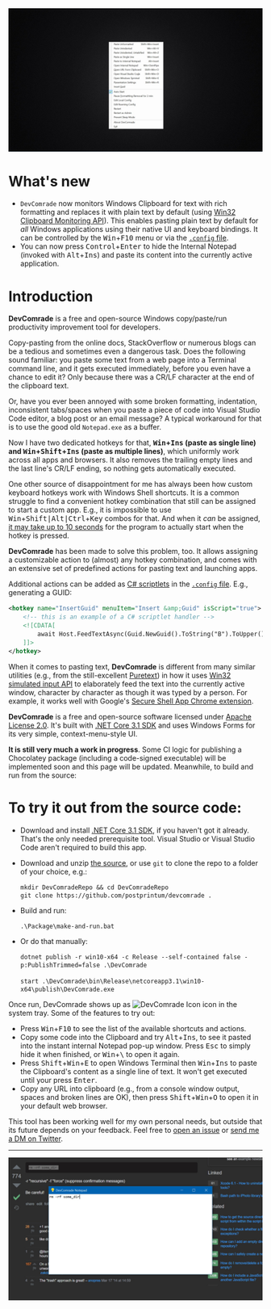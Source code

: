 <img src="./Art/menu.jpg" alt="DevComrade Win+F10 Menu" width="800"/>

# What's new

- `DevComrade` now monitors Windows Clipboard for text with rich formatting and replaces it with plain text by default (using [Win32 Clipboard Monitoring API](https://docs.microsoft.com/en-us/windows/win32/dataxchg/using-the-clipboard#monitoring-clipboard-contents)). This enables pasting plain text by default for *all* Windows applications using their native UI and keyboard bindings. It can be controlled by the <kbd>Win</kbd>+<kbd>F10</kbd> menu or via the [`.config` file](https://github.com/postprintum/devcomrade/blob/main/DevComrade/App.config).
- You can now press <kbd>Control</kbd>+<kbd>Enter</kbd> to hide the Internal Notepad (invoked with <kbd>Alt</kbd>+<kbd>Ins</kbd>) and paste its content into the currently active application.

# Introduction

**DevComrade** is a free and open-source Windows copy/paste/run productivity improvement tool for developers. 

Copy-pasting from the online docs, StackOverflow or numerous blogs can be a tedious and sometimes even a dangerous task. Does the following sound familiar: you paste some text from a web page into a Terminal command line, and it gets executed immediately, before you even have a chance to edit it? Only because there was a CR/LF character at the end of the clipboard text.

Or, have you ever been annoyed with some broken formatting, indentation, inconsistent tabs/spaces when you paste a piece of code into Visual Studio Code editor, a blog post or an email message? A typical workaround for that is to use the good old `Notepad.exe` as a buffer.

Now I have two dedicated hotkeys for that, **<kbd>Win</kbd>+<kbd>Ins</kbd> (paste as single line) and <kbd>Win</kbd>+<kbd>Shift</kbd>+<kbd>Ins</kbd> (paste as multiple lines)**, which uniformly work across all apps and browsers. It also removes the trailing empty lines and the last line's CR/LF ending, so nothing gets automatically executed.

One other source of disappointment for me has always been how custom keyboard hotkeys work with Windows Shell shortcuts. It is a common struggle to find a convenient hotkey combination that still can be assigned to start a custom app. E.g., it is impossible to use <kbd>Win</kbd>+<kbd>Shift|Alt|Ctrl</kbd>+<kbd>Key</kbd> combos for that. And when it *can* be assigned, [it may take up to 10 seconds](https://superuser.com/q/426947/246232) for the program to actually start when the hotkey is pressed.

**DevComrade** has been made to solve this problem, too. It allows assigning a customizable action to (almost) any hotkey combination, and comes with an extensive set of predefined actions for pasting text and launching apps. 

Additional actions can be added as [C# scriptlets](https://github.com/dotnet/roslyn/wiki/Scripting-API-Samples) in the [`.config` file](https://github.com/postprintum/devcomrade/blob/main/DevComrade/App.config). E.g., generating a GUID:

```XML
<hotkey name="InsertGuid" menuItem="Insert &amp;Guid" isScript="true">
    <!-- this is an example of a C# scriptlet handler -->
    <![CDATA[
        await Host.FeedTextAsync(Guid.NewGuid().ToString("B").ToUpper(), Token);
    ]]>
</hotkey>
```

When it comes to pasting text, **DevComrade** is different from many similar utilities (e.g., from the still-excellent [Puretext](https://stevemiller.net/puretext/)) in how it uses [Win32 simulated input API](https://docs.microsoft.com/en-us/windows/win32/api/winuser/nf-winuser-sendinput) to elaborately feed the text into the currently active window, character by character as though it was typed by a person. For example, it works well with Google's [Secure Shell App Chrome extension](https://chrome.google.com/webstore/detail/secure-shell-app/pnhechapfaindjhompbnflcldabbghjo?hl=en).

**DevComrade** is a free and open-source software licensed under [Apache License 2.0](https://www.apache.org/licenses/LICENSE-2.0). It's built with [.NET Core 3.1 SDK](https://dotnet.microsoft.com/download/dotnet-core/3.1) and uses Windows Forms for its very simple, context-menu-style UI. 

**It is still very much a work in progress**. Some CI logic for publishing a Chocolatey package (including a code-signed executable) will be implemented soon and this page will be updated. Meanwhile, to build and run from the source:

# To try it out from the source code: 

- Download and install [.NET Core 3.1 SDK](https://download.visualstudio.microsoft.com/download/pr/6a3a8a8b-4aaa-4d3f-bce6-b512f2ef5a2c/e6963fbe57cdd8258a9f0997cc3a6669/windowsdesktop-runtime-3.1.9-win-x64.exe), if you haven't got it already. That's the only needed prerequisite tool. Visual Studio or Visual Studio Code aren't required to build this app.

- Download and unzip [the source](https://github.com/postprintum/devcomrade/archive/main.zip), or use `git` to clone the repo to a folder of your choice, e.g.:
    ```
    mkdir DevComradeRepo && cd DevComradeRepo
    git clone https://github.com/postprintum/devcomrade .
    ```
- Build and run:
    ```
    .\Package\make-and-run.bat
    ```
- Or do that manually:
    ```
    dotnet publish -r win10-x64 -c Release --self-contained false -p:PublishTrimmed=false .\DevComrade
    
    start .\DevComrade\bin\Release\netcoreapp3.1\win10-x64\publish\DevComrade.exe
    ```
Once run, DevComrade shows up as <img src="./Art/BulbIcon.ico" alt="DevComrade Icon" height="16"/> icon in the system tray. Some of the features to try out:

- Press <kbd>Win</kbd>+<kbd>F10</kbd> to see the list of the available shortcuts and actions.
- Copy some code into the Clipboard and try <kbd>Alt</kbd>+<kbd>Ins</kbd>, to see it pasted into the instant internal Notepad pop-up window. Press <kbd>Esc</kbd> to simply hide it when finished, or <kbd>Win</kbd>+<kbd>&#x5c;</kbd> to open it again. 
- Press <kbd>Shift</kbd>+<kbd>Win</kbd>+<kbd>E</kbd> to open Windows Terminal then <kbd>Win</kbd>+<kbd>Ins</kbd> to paste the Clipboard's content as a single line of text. It won't get executed until your press <kbd>Enter</kbd>.
- Copy any URL into clipboard (e.g., from a console window output, spaces and broken lines are OK), then press <kbd>Shift</kbd>+<kbd>Win</kbd>+<kbd>O</kbd> to open it in your default web browser.

This tool has been working well for my own personal needs, but outside that its future depends on your feedback. Feel free to [open an issue](https://github.com/postprintum/devcomrade/issues) or [send me a DM on Twitter](https://twitter.com/noseratio).

<hr>

<img src="./Art/notepad.jpg" alt="DevComrade Alt+Ins Notepad" width="800"/>

<!---
# Getting Started
TODO: See above, Guide users through getting your code up and running on their own system. In this section you can talk about:
1.	Installation process
2.	Software dependencies
3.	Latest releases
4.	API references

# Build and Test
TODO: Describe and show how to build your code and run the tests. 

# Contribute
TODO: Explain how other users and developers can contribute to make your code better. 

If you want to learn more about creating good readme files then refer the following [guidelines](https://docs.microsoft.com/en-us/azure/devops/repos/git/create-a-readme?view=azure-devops). You can also seek inspiration from the below readme files:
- [ASP.NET Core](https://github.com/aspnet/Home)
- [Visual Studio Code](https://github.com/Microsoft/vscode)
- [Chakra Core](https://github.com/Microsoft/ChakraCore)

--> 
